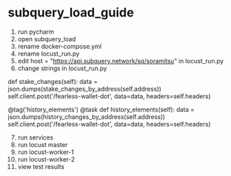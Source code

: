 # subquery_load_guide
1. run pycharm
2. open subquery_load
3. rename docker-compose.yml
4. rename locust_run.py
5. edit host = "https://api.subquery.network/sq/soramitsu" in locust_run.py
6. change  strings in locust_run.py

def stake_changes(self):
data = json.dumps(stake_changes_by_address(self.address))
        self.client.post('/fearless-wallet-dot', data=data, headers=self.headers)

@tag('history_elements')
@task
def history_elements(self):
data = json.dumps(history_changes_by_address(self.address))
        self.client.post('/fearless-wallet-dot', data=data, headers=self.headers)

7. run services
8. run locust master
9. run locust-worker-1
10. run locust-worker-2
11. view test results
